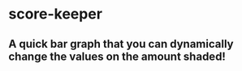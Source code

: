 # score-keeper

## A quick bar graph that you can dynamically change the values on the amount shaded!

